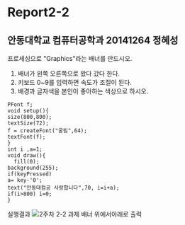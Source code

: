 # Report2-2
## 안동대학교 컴퓨터공학과 20141264 정혜성

프로세싱으로 "Graphics"라는 배너를 만드시오.
1. 배너가 왼쪽 오른쪽으로 왔다 갔다 한다.
2. 키보드 0~9를 입력하면 속도가 조절이 된다.
3. 배경과 글자색을 본인이 좋아하는 색상으로 하시오.
```
PFont f;
void setup(){
size(800,800);
textSize(72);
f = createFont("굴림",64);
textFont(f);
}
int i ,a=1;
void draw(){
  fill(0);
background(255);
if(keyPressed)
a= key-'0';
text("안동대컴공 사랑합니다",70, i=i+a);
if(i>800) i=0;
}
```

실행결과
![2주차 2-2 과제 배너 위에서아래로 출력](https://user-images.githubusercontent.com/54826844/77389948-e1170580-6dd7-11ea-8ab5-67df7ef0635f.PNG)
